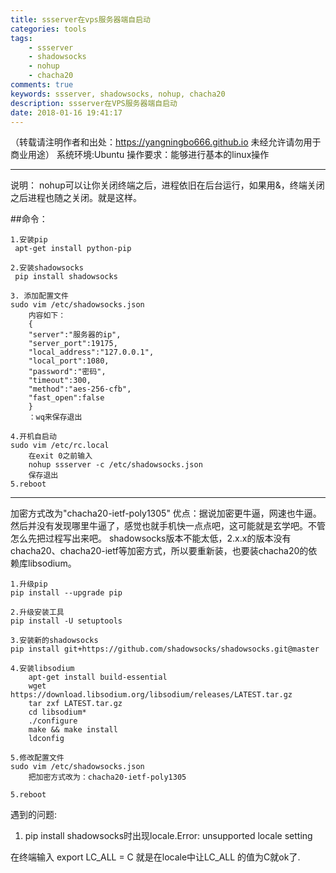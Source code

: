 ```yaml
---
title: ssserver在vps服务器端自启动
categories: tools
tags: 
    - ssserver
    - shadowsocks
    - nohup
    - chacha20
comments: true
keywords: ssserver, shadowsocks, nohup, chacha20
description: ssserver在VPS服务器端自启动
date: 2018-01-16 19:41:17
---
```

（转载请注明作者和出处：https://yangningbo666.github.io 未经允许请勿用于商业用途）
系统环境:Ubuntu
操作要求：能够进行基本的linux操作


----------

说明：
nohup可以让你关闭终端之后，进程依旧在后台运行，如果用&，终端关闭之后进程也随之关闭。就是这样。

##命令：

```
1.安装pip
 apt-get install python-pip
 
2.安装shadowsocks
 pip install shadowsocks

3. 添加配置文件
sudo vim /etc/shadowsocks.json
    内容如下：
    {
    "server":"服务器的ip",
    "server_port":19175,
    "local_address":"127.0.0.1",
    "local_port":1080,
    "password":"密码",
    "timeout":300,
    "method":"aes-256-cfb",
    "fast_open":false
    }
    ：wq来保存退出
	
4.开机自启动
sudo vim /etc/rc.local
    在exit 0之前输入
    nohup ssserver -c /etc/shadowsocks.json
    保存退出
5.reboot

```


----------

加密方式改为"chacha20-ietf-poly1305"
优点：据说加密更牛逼，网速也牛逼。然后并没有发现哪里牛逼了，感觉也就手机快一点点吧，这可能就是玄学吧。不管怎么先把过程写出来吧。
shadowsocks版本不能太低，2.x.x的版本没有chacha20、chacha20-ietf等加密方式，所以要重新装，也要装chacha20的依赖库libsodium。


```
1.升级pip
pip install --upgrade pip

2.升级安装工具
pip install -U setuptools

3.安装新的shadowsocks
pip install git+https://github.com/shadowsocks/shadowsocks.git@master

4.安装libsodium
    apt-get install build-essential
    wget https://download.libsodium.org/libsodium/releases/LATEST.tar.gz
    tar zxf LATEST.tar.gz
    cd libsodium*
    ./configure
    make && make install
    ldconfig

5.修改配置文件
sudo vim /etc/shadowsocks.json
    把加密方式改为：chacha20-ietf-poly1305

5.reboot
```

遇到的问题:
1. pip install shadowsocks时出现locale.Error: unsupported locale setting

在终端输入 
    export LC_ALL = C
就是在locale中让LC_ALL 的值为C就ok了.